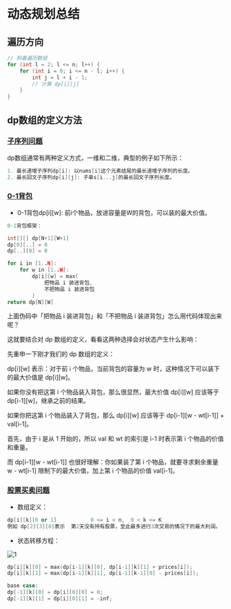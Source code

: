 # 动态规划总结

## 遍历方向

```c++
// 斜着遍历数组
for (int l = 2; l <= n; l++) {
    for (int i = 0; i <= n - l; i++) {
        int j = l + i - 1;
        // 计算 dp[i][j]
    }
}
```

## dp数组的定义方法

### [子序列问题](https://github.com/labuladong/fucking-algorithm/blob/master/%E5%8A%A8%E6%80%81%E8%A7%84%E5%88%92%E7%B3%BB%E5%88%97/%E5%AD%90%E5%BA%8F%E5%88%97%E9%97%AE%E9%A2%98%E6%A8%A1%E6%9D%BF.md)
dp数组通常有两种定义方式，一维和二维，典型的例子如下所示：
```c++
1. 最长递增子序列dp[i]: 以nums[i]这个元素结尾的最长递增子序列的长度。
2. 最长回文子序列dp[i][j]: 子串s[i...j]的最长回文子序列长度。
```
### [0-1背包](https://github.com/labuladong/fucking-algorithm/blob/master/%E5%8A%A8%E6%80%81%E8%A7%84%E5%88%92%E7%B3%BB%E5%88%97/%E8%83%8C%E5%8C%85%E9%97%AE%E9%A2%98.md)

- 0-1背包dp[i][w]: 前i个物品，放进容量是W的背包，可以装的最大价值。

```c++
0-1背包框架：

int[][] dp[N+1][W+1]
dp[0][..] = 0
dp[..][0] = 0

for i in [1..N]:
    for w in [1..W]:
        dp[i][w] = max(
            把物品 i 装进背包,
            不把物品 i 装进背包
        )
return dp[N][W]
```

上面伪码中「把物品 i 装进背包」和「不把物品 i 装进背包」怎么用代码体现出来呢？

这就要结合对 dp 数组的定义，看看这两种选择会对状态产生什么影响：

先重申一下刚才我们的 dp 数组的定义：

dp[i][w] 表示：对于前 i 个物品，当前背包的容量为 w 时，这种情况下可以装下的最大价值是 dp[i][w]。

如果你没有把这第 i 个物品装入背包，那么很显然，最大价值 dp[i][w] 应该等于 dp[i-1][w]，继承之前的结果。

如果你把这第 i 个物品装入了背包，那么 dp[i][w] 应该等于 dp[i-1][w - wt[i-1]] + val[i-1]。

首先，由于 i 是从 1 开始的，所以 val 和 wt 的索引是 i-1 时表示第 i 个物品的价值和重量。

而 dp[i-1][w - wt[i-1]] 也很好理解：你如果装了第 i 个物品，就要寻求剩余重量 w - wt[i-1] 限制下的最大价值，加上第 i 个物品的价值 val[i-1]。


### [股票买卖问题](https://github.com/labuladong/fuckingalgorithm/blob/master/%E5%8A%A8%E6%80%81%E8%A7%84%E5%88%92%E7%B3%BB%E5%88%97/%E5%9B%A2%E7%81%AD%E8%82%A1%E7%A5%A8%E9%97%AE%E9%A2%98.md)

- 数组定义：
```c++
dp[i][k][0 or 1]           0 <= i < n,  0 < k <= K
例如 dp[2][3][0]表示  第2天没有持有股票，至此最多进行3次交易的情况下的最大利润。
```
- 状态转移方程：

![1](https://user-images.githubusercontent.com/50523407/132189002-c1176727-1125-4270-a0e1-2127c3c8cfc9.png)

```c++
dp[i][k][0] = max(dp[i-1][k][0], dp[i-1][k][1] + prices[i]);
dp[i][k][1] = max(dp[i-1][k][1], dp[i-1][k-1][0] - prices[i]);

base case:
dp[-1][k][0] = dp[i][0][0] = 0;
dp[-1][k][1] = dp[i][0][1] = -inf;
```
